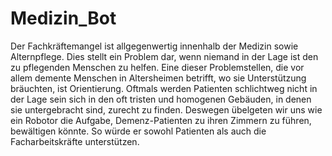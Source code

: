 # Medizin_Bot

Der Fachkräftemangel ist allgegenwertig innenhalb der Medizin sowie Alternpflege.
Dies stellt ein Problem dar, wenn niemand in der Lage ist den zu pflegenden Menschen zu helfen.
Eine dieser Problemstellen, die vor allem demente Menschen in Altersheimen betrifft, wo sie Unterstützung bräuchten, ist Orientierung.
Oftmals werden Patienten schlichtweg nicht in der Lage sein sich in den oft tristen und homogenen Gebäuden, in denen sie untergebracht sind, zurecht zu finden.
Deswegen übelgeten wir uns wie ein Robotor die Aufgabe, Demenz-Patienten zu ihren Zimmern zu führen, bewältigen könnte.
So würde er sowohl Patienten als auch die Facharbeitskräfte unterstützen.
